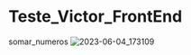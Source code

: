 # Teste_Victor_FrontEnd
 somar_numeros
![2023-06-04_173109](https://github.com/heberoffice21/Teste_Victor_FrontEnd/assets/108032085/00ff22fe-31d2-4cb4-bc27-83ad4847e997)
